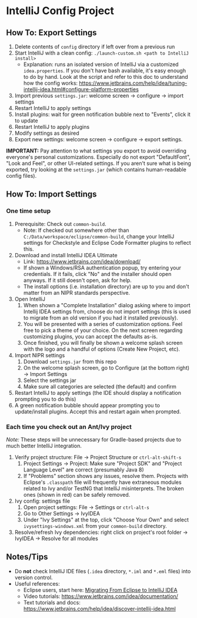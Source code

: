 # IntelliJ Config Project

## How To: Export Settings
1. Delete contents of `config` directory if left over from a previous run
2. Start IntelliJ with a clean config: `./launch-custom.sh <path to IntelliJ install>`
    * Explanation: runs an isolated version of IntelliJ via a customized `idea.properties`. If you don't have bash available, 
    it's easy enough to do by hand. Look at the script and refer to this doc to understand how the config works:
    https://www.jetbrains.com/help/idea/tuning-intellij-idea.html#configure-platform-properties  
3. Import previous `settings.jar`: welcome screen -> configure -> import settings
4. Restart IntelliJ to apply settings
5. Install plugins: wait for green notification bubble next to "Events", click it to update
6. Restart IntelliJ to apply plugins
7. Modify settings as desired
8. Export new settings: welcome screen -> configure -> export settings.

**IMPORTANT:** Pay attention to what settings you export to avoid overriding everyone's personal customizations.
Especially do not export "DefaultFont", "Look and Feel", or other UI-related settings. If you aren't sure what is being 
exported, try looking at the `settings.jar` (which contains human-readable config files). 

## How To: Import Settings
### One time setup
1. Prerequisite: Check out `common-build`.
    * Note: If checked out somewhere other than `C:/Data/workspace/eclipse/common-build`, change your IntelliJ settings 
    for Checkstyle and Eclipse Code Formatter plugins to reflect this.
2. Download and install IntelliJ IDEA Ultimate
    * Link: https://www.jetbrains.com/idea/download/
    * If shown a Windows/RSA authentication popup, try entering your credentials. If it fails, click "No" and the installer 
    should open anyways. If it still doesn't open, ask for help.  
    * The install options (i.e. installation directory) are up to you and don't matter from an NIPR standards perspective.
3. Open IntelliJ
    1. When shown a "Complete Installation" dialog asking where to import Intellij IDEA settings from, choose do not import 
    settings (this is used to migrate from an old version if you had it installed previously).
    2. You will be presented with a series of customization options. Feel free to pick a theme of your choice. On the next 
    screen regarding customizing plugins, you can accept the defaults as-is.
    3. Once finished, you will finally be shown a welcome splash screen with the logo and a handful of options (Create New 
    Project, etc).
4. Import NIPR settings
    1. Download `settings.jar` from this repo
    2. On the welcome splash screen, go to Configure (at the bottom right) -> Import Settings
    3. Select the settings jar
    4. Make sure all categories are selected (the default) and confirm
5. Restart IntelliJ to apply settings (the IDE should display a notification prompting you to do this)
6. A green notification bubble should appear prompting you to update/install plugins. Accept this and restart again when prompted.

### Each time you check out an Ant/Ivy project
*Note:* These steps will be unnecessary for Gradle-based projects due to much better IntelliJ integration.

1. Verify project structure: File -> Project Structure or `ctrl-alt-shift-s`
    1. Project Settings -> Project: Make sure "Project SDK" and "Project Language Level" are correct (presumably Java 8)
    2. If "Problems" section shows any issues, resolve them. Projects with Eclipse's `.classpath` file will frequently have 
    extraneous modules related to Ivy and/or TestNG that IntelliJ misinterprets. The broken ones (shown in red) can be safely 
    removed. 
2. Ivy config: settings file
    1. Open project settings: File -> Settings or `ctrl-alt-s`
    2. Go to Other Settings -> IvyIDEA
    3. Under "Ivy Settings" at the top, click "Choose Your Own" and select `ivysettings-windows.xml` from your `common-build` 
    directory.
3. Resolve/refresh Ivy dependencies: right click on project's root folder -> IvyIDEA -> Resolve for all modules

## Notes/Tips
* Do **not** check IntelliJ IDE files (`.idea` directory, `*.iml` and `*.eml` files) into version control.
* Useful references:
    * Eclipse users, start here: [Migrating From Eclipse to IntelliJ IDEA](https://www.jetbrains.com/help/idea/eclipse.html)
    * Video tutorials: https://www.jetbrains.com/idea/documentation/
    * Text tutorials and docs: https://www.jetbrains.com/help/idea/discover-intellij-idea.html
